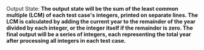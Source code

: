 Output State: **The output state will be the sum of the least common multiple (LCM) of each test case's integers, printed on separate lines. The LCM is calculated by adding the current year to the remainder of the year divided by each integer, or the integer itself if the remainder is zero. The final output will be a series of integers, each representing the total year after processing all integers in each test case.**